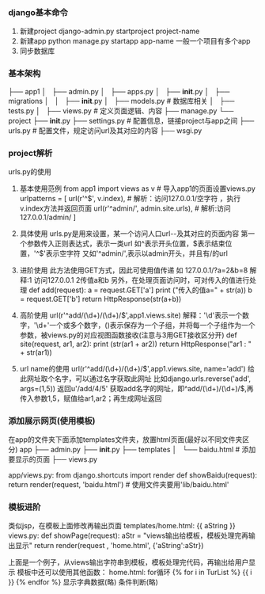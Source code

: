 
### django基本命令
1. 新建project
django-admin.py startproject project-name
2. 新建app
python manage.py startapp app-name
一般一个项目有多个app
3. 同步数据库


### 基本架构
├── app1
│   ├── admin.py
│   ├── apps.py
│   ├── __init__.py
│   ├── migrations
│   │   ├── __init__.py
│   ├── models.py    # 数据库相关
│   ├── tests.py
│   ├── views.py     # 定义页面逻辑、内容
├── manage.py
└── project
    ├── __init__.py
    ├── settings.py  # 配置信息，链接project与app之间
    ├── urls.py      # 配置文件，规定访问url及其对应的内容
    ├── wsgi.py

### project解析
urls.py的使用
1. 基本使用范例 
from app1 import views as v # 导入app1的页面设置views.py
urlpatterns = [
    url(r'^$', v.index),  # 解析：访问127.0.0.1/空字符 ，执行v.index方法并返回页面
    url(r'^admin/', admin.site.urls), # 解析:访问127.0.0.1/admin/
]
2. 具体使用
urls.py是用来设置，某一个访问人口url--及其对应的页面内容
第一个参数传入正则表达式，表示一类url
如^表示开头位置，$表示结束位置，'^$'表示空字符
又如'^admin/',表示以admin开头，并且有/的url
3. 进阶使用
此方法使用GET方式，因此可使用值传递
如
127.0.0.1/?a=2&b=8
解释:1 访问127.0.0.1 2传值a和b
另外，在处理页面访问时，可对传入的值进行处理
def add(request):
    a = request.GET['a']
    print ("传入的值a=" + str(a))
    b = request.GET['b']
    return HttpResponse(str(a+b))
4. 高阶使用
url(r'^add/(\d+)/(\d+)/$',app1.views.site)
解释：'\d'表示一个数字，'\d+'一个或多个数字，()表示保存为一个子组，并将每一个子组作为一个参数，被views.py的对应视图函数接收(注意与3用GET接收区分开)
def site(request, ar1, ar2):
    print (str(ar1 + ar2))
    return HttpResponse("ar1 : " + str(ar1))

5. url name的使用
url(r'^add/(\d+)/(\d+)/$',app1.views.site, name='add')
给此网址取个名字，可以通过名字获取此网址
比如django.urls.reverse('add', args=(1,5))
返回u'/add/4/5'
获取add名字的网址，即^add/(\d+)/(\d+)/$,再传入参数1,5，赋值给ar1,ar2；再生成网址返回

### 添加展示网页(使用模板)
在app的文件夹下面添加templates文件夹，放置html页面(最好以不同文件夹区分)
app
├── admin.py
├── __init__.py
├── templates
│   └── baidu.html # 添加要显示的页面
├── views.py

app/views.py:
from django.shortcuts import render
def showBaidu(request):
    return render(request, 'baidu.html') # 使用文件夹要用'lib/baidu.html'

### 模板进阶
类似jsp，在模板上面修改再输出页面
templates/home.html:
{{ aString }}
views.py:
def showPage(request):
    aStr = "views输出给模板，模板处理完再输出显示"
    return render(request , 'home.html', {'aString':aStr})

上面是一个例子，从views输出字符串到模板，模板处理完代码，再输出给用户显示
模板中还可以使用其他函数：
home.html:
for循环
{% for i in TurList %}
{{ i }}
{% endfor %}
显示字典数据(略)
条件判断(略)

